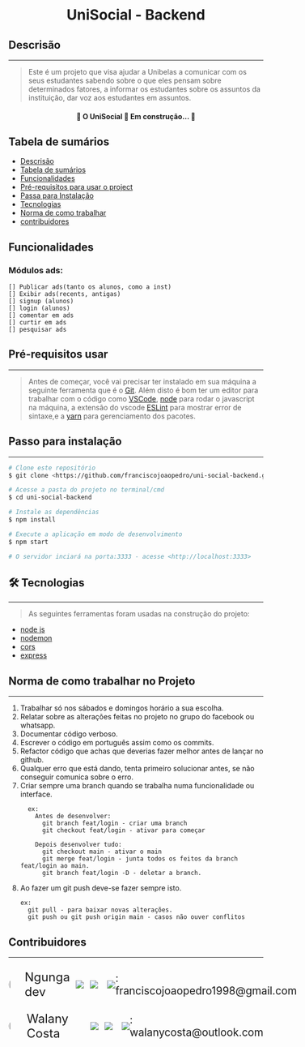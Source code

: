 <h1 align="center">UniSocial - Backend</h1>

## Descrisão
___

>Este é um projeto que visa ajudar a Unibelas a comunicar com os seus estudantes sabendo sobre o que eles pensam sobre determinados fatores, a informar os estudantes sobre os assuntos da instituição, dar voz aos estudantes em assuntos.

<h4 align="center"> 
	🚧  O UniSocial 🚀 Em construção...  🚧
</h4>

## Tabela de sumários

<!--ts-->
   * [Descrisão](#descrisão)
   * [Tabela de sumários](#tabela-de-sumarios)
   * [Funcionalidades](#Funcionalidades)
   * [Pré-requisitos para usar o project](#Pré-requisitos)
   * [Passa para Instalação](#instalacao)
   * [Tecnologias](#tecnologias)
   * [Norma de como trabalhar](#norma)
   * [contribuidores](#contribuidores)
<!--te-->

## Funcionalidades
  ### Módulos ads:
    [] Publicar ads(tanto os alunos, como a inst)
    [] Exibir ads(recents, antigas)
    [] signup (alunos)
    [] login (alunos)
    [] comentar em ads
    [] curtir em ads
    [] pesquisar ads

## Pré-requisitos usar
---

> Antes de começar, você vai precisar ter instalado em sua máquina a seguinte ferramenta que é o 
> [Git](https://git-scm.com). Além disto é bom ter um editor para trabalhar com o código como [VSCode](https://code.visualstudio.com/), [node](https://nodejs.org/en/) para rodar o javascript na máquina, a extensão do vscode [ESLint]() para mostrar error de sintaxe,e a [yarn](https://yarnpkg.com/) para gerenciamento dos pacotes.  

## Passo para instalação
___

```bash
# Clone este repositório
$ git clone <https://github.com/franciscojoaopedro/uni-social-backend.git>

# Acesse a pasta do projeto no terminal/cmd
$ cd uni-social-backend

# Instale as dependências
$ npm install

# Execute a aplicação em modo de desenvolvimento
$ npm start

# O servidor inciará na porta:3333 - acesse <http://localhost:3333>
```

## 🛠 Tecnologias
---

> As seguintes ferramentas foram usadas na construção do projeto:

- [node js](https://pt-br.reactjs.org/)
- [nodemon](https://code.visualstudio.com/)
- [cors](https://git-scm.com)
- [express](https://react-icons.github.io/react-icons/)

## Norma de como trabalhar no Projeto
___

<ol>
  <li>Trabalhar só nos sábados e domingos horário a sua escolha.</li>
  <li>Relatar sobre as alterações feitas no projeto no grupo do facebook ou whatsapp.</li>
  <li>Documentar código verboso.</li>
  <li>Escrever o código em português assim como os commits.</li>
  <li>Refactor código que achas que deverias fazer melhor antes de lançar no github.</li>
  <li>Qualquer erro que está dando, tenta primeiro solucionar antes, se não conseguir comunica sobre o erro.</li>
  <li>
    Criar sempre uma branch quando se trabalha numa funcionalidade ou interface.
      
      ex: 
        Antes de desenvolver:
          git branch feat/login - criar uma branch
          git checkout feat/login - ativar para começar

        Depois desenvolver tudo:
          git checkout main - ativar o main
          git merge feat/login - junta todos os feitos da branch feat/login ao main.
          git branch feat/login -D - deletar a branch.  
  </li>
  <li>
    Ao fazer um git push deve-se fazer sempre isto.
    
    ex:
      git pull - para baixar novas alterações.
      git push ou git push origin main - casos não ouver conflitos 
  </li>
</ol>

## Contribuidores
___
<div style="display: flex; align-items: center; gap: 6px 12px; margin-top: 24px;">
  <img 
    src="https://avatars.githubusercontent.com/u/79996151?v=4"
    width="6.5%"
    height="2%"
    style="border-radius: 50%;"
  /> 
  <span style="font-size: 1.5rem;">Ngunga dev </span>
  <a href="https://github.com/franciscojoaopedro">
    <img src="https://img.shields.io/badge/GitHub-100000?style=for-the-badge&logo=github&logoColor=white"/>
  </a>
   <img src="https://img.shields.io/badge/LinkedIn-0077B5?style=for-the-badge&logo=linkedin&logoColor=white"/>
  <span style="display: flex; align-items: center; font-size: 1.3rem; margin-left: 6px;">
    <img src="https://img.shields.io/badge/Gmail-D14836?style=for-the-badge&logo=gmail&logoColor=white"/>: franciscojoaopedro1998@gmail.com
  </span>
</div>

<div style="display: flex; align-items: center; gap: 6px 12px; margin-top: 24px;">
  <img 
    src="https://avatars.githubusercontent.com/u/79996151?v=4"
    width="6.5%"
    height="2%"
    style="border-radius: 50%;"
  /> 
  <span style="font-size: 1.5rem;">Walany Costa</span>
  <a href="https://github.com/Walany Costa">
    <img src="https://img.shields.io/badge/GitHub-100000?style=for-the-badge&logo=github&logoColor=white"/>
  </a>
  <img src="https://img.shields.io/badge/LinkedIn-0077B5?style=for-the-badge&logo=linkedin&logoColor=white"/>
  <span style="display: flex; align-items: center; font-size: 1.3rem; margin-left: 6px;">
    <img src="https://img.shields.io/badge/Microsoft_Outlook-0078D4?style=for-the-badge&logo=microsoft-outlook&logoColor=white"/>  : walanycosta@outlook.com
  </span>
</div>
